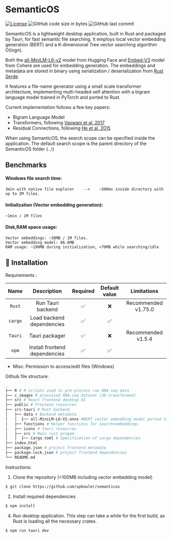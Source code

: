 # SemanticOS

[![License](https://img.shields.io/badge/license-MIT-green)](LICENSE.md)
![GitHub code size in bytes](https://img.shields.io/github/languages/code-size/xpbowler/semanticOS.svg)
![GitHub last commit](https://img.shields.io/github/last-commit/xpbowler/semanticOS)

SemanticOS is a lightweight desktop application, built in Rust and packaged by Tauri, for fast semantic file searching. It employs local vector embedding generation (BERT) and a K-dimensional Tree vector searching algorithm O(logn).

Both the [all-MiniLM-L6-v2](https://huggingface.co/sentence-transformers/all-MiniLM-L6-v2) model from Hugging Face and [Embed-V3](https://txt.cohere.com/introducing-embed-v3/) model from Cohere are used for embedding generation. The embeddings and metadata are stored in binary using serialization / deserialization from [Rust Serde](https://serde.rs/). 



It features a file-name generator using a small scale transformer architecture, implementing multi-headed self attention with a bigram language model trained in PyTorch and ported to Rust.

Current implementation follows a few key papers:
- Bigram Language Model
- Transformers, following [Vaswani et al. 2017](https://arxiv.org/abs/1706.03762)
- Residual Connections, following [He et al. 2015](https://openaccess.thecvf.com/content_cvpr_2016/html/He_Deep_Residual_Learning_CVPR_2016_paper.html)

When using SemanticOS, the search scope can be specified inside the application. The default search scope is the parent directory of the SemanticOS folder (```./```)

## Benchmarks 

#### Windows file search time:
```
3min with native file explorer    -->    ~500ms inside directory with up to 2M files.
```

#### Initialization (Vector embedding generation):
```
~1min / 1M files
```

#### Disk,RAM space usage:
```
Vector embeddings: ~30MB / 1M files. 
Vector embedding model: 86.6MB
RAM usage: ~190MB during initialization, <70MB while searching/idle
```

## 🔨 Installation

Requirements :

|        Name         |               Description               | Required | Default value |                   Limitations                    |
|:-------------------:|:---------------------------------------:|:--------:|:-------------:|:------------------------------------------------:|
|`Rust`   |   Run Tauri backend  |    ✅     |       ❌       |  Recommended v1.75.0  |
|  `cargo`  | Load backend dependencies  |    ✅     |       ✅       |                          |
|   `Tauri`   |        Tauri packager        |    ✅     |       ❌       |              Recommended v1.5.4            |
|  `npm`  | Install frontend dependencies  |    ✅     |       ✅       |                          |

* Misc: Permission to access/edit files (Windows)
  
Github file structure:

```bash
.
├── R # R scripts used to pre-process raw RNA-seq data
├── c_images # processed RNA-seq dataset (2D-transformed)
├── src # React frontend desktop UI
├── public # Frontend resources
├── src-tauri # Rust backend
│   ├── data # Backend metadata
│   │  ├── all-MiniLM-L6-V2.onnx #BERT vector embedding model ported to Rust
│   ├── functions # Helper functions for search+embeddings
│   ├── icons # Tauri resources
│   ├── src # Main rust progam
│   │  ├── Cargo.toml # Specification of cargo dependencies
├── index.html 
├── package.json # project frontend metadata
├── package-lock.json # project frontend dependencies
└── README.md 

```

Instructions:

1. Clone the repository (<100MB including vector embedding model)
```bash
$ git clone https://github.com/xpbowler/semanticos
```
2. Install required dependencies
```bash
$ npm install
```
4. Run desktop application. This step can take a while for the first build, as Rust is loading all the necessary crates.
```bash
$ npm run tauri dev
```
